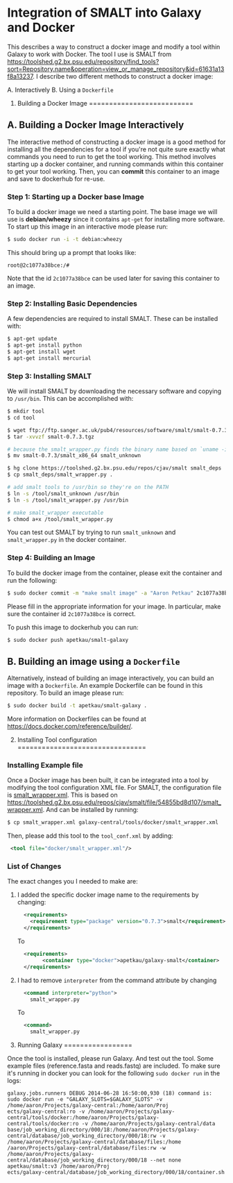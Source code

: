 Integration of SMALT into Galaxy and Docker
===========================================

This describes a way to construct a docker image and modify a tool within Galaxy to work with Docker.  The tool I use is SMALT from https://toolshed.g2.bx.psu.edu/repository/find_tools?sort=Repository.name&operation=view_or_manage_repository&id=61631a13f8a13237.  I describe two different methods to construct a docker image:

A. Interactively
B. Using a `Dockerfile`

1. Building a Docker Image
==========================

A. Building a Docker Image Interactively
----------------------------------------

The interactive method of constructing a docker image is a good method for installing all the dependencies for a tool if you're not quite sure exactly what commands you need to run to get the tool working.  This method involves starting up a docker container, and running commands within this container to get your tool working.  Then, you can **commit** this container to an image and save to dockerhub for re-use.

### Step 1: Starting up a Docker base Image

To build a docker image we need a starting point.  The base image we will use is **debian/wheezy** since it contains `apt-get` for installing more software.  To start up this image in an interactive mode please run:

```bash
$ sudo docker run -i -t debian:wheezy
```

This should bring up a prompt that looks like:

```
root@2c1077a38bce:/#
```

Note that the id `2c1077a38bce` can be used later for saving this container to an image.

### Step 2: Installing Basic Dependencies

A few dependencies are required to install SMALT.  These can be installed with:

```bash
$ apt-get update
$ apt-get install python
$ apt-get install wget
$ apt-get install mercurial
```

### Step 3: Installing SMALT

We will install SMALT by downloading the necessary software and copying to `/usr/bin`.  This can be accomplished with:

```bash
$ mkdir tool
$ cd tool

$ wget ftp://ftp.sanger.ac.uk/pub4/resources/software/smalt/smalt-0.7.3.tgz
$ tar -xvvzf smalt-0.7.3.tgz

# because the smalt_wrapper.py finds the binary name based on `uname -i` which is unknown in docker
$ mv smalt-0.7.3/smalt_x86_64 smalt_unknown

$ hg clone https://toolshed.g2.bx.psu.edu/repos/cjav/smalt smalt_deps
$ cp smalt_deps/smalt_wrapper.py .

# add smalt tools to /usr/bin so they're on the PATH
$ ln -s /tool/smalt_unknown /usr/bin
$ ln -s /tool/smalt_wrapper.py /usr/bin

# make smalt_wrapper executable
$ chmod a+x /tool/smalt_wrapper.py
```

You can test out SMALT by trying to run `smalt_unknown` and `smalt_wrapper.py` in the docker container.

### Step 4: Building an Image

To build the docker image from the container, please exit the container and run the following:

```bash
$ sudo docker commit -m "make smalt image" -a "Aaron Petkau" 2c1077a38bce apetkau/smalt-galaxy
```

Please fill in the appropriate information for your image.  In particular, make sure the container id `2c1077a38bce` is correct.

To push this image to dockerhub you can run:

```bash
$ sudo docker push apetkau/smalt-galaxy
```

B. Building an image using a `Dockerfile`
-----------------------------------------

Alternatively, instead of building an image interactively, you can build an image with a `Dockerfile`.  An example Dockerfile can be found in this repository.  To build an image please run:

```bash
$ sudo docker build -t apetkau/smalt-galaxy .
```

More information on Dockerfiles can be found at https://docs.docker.com/reference/builder/.

2. Installing Tool configuration
================================

### Installing Example file

Once a Docker image has been built, it can be integrated into a tool by modifying the tool configuration XML file.  For SMALT, the configuration file is [smalt_wrapper.xml](smalt_wrapper.xml).  This is based on https://toolshed.g2.bx.psu.edu/repos/cjav/smalt/file/54855bd8d107/smalt_wrapper.xml.  And can be installed by running:

```bash
$ cp smalt_wrapper.xml galaxy-central/tools/docker/smalt_wrapper.xml
```

Then, please add this tool to the `tool_conf.xml` by adding:

```xml
 <tool file="docker/smalt_wrapper.xml"/>
```

### List of Changes

The exact changes you I needed to make are:

1. I added the specific docker image name to the requirements by changing:

   ```xml
     <requirements>
       <requirement type="package" version="0.7.3">smalt</requirement>
     </requirements>
   ```
   
   To
   
   ```xml
     <requirements>
           <container type="docker">apetkau/galaxy-smalt</container>
     </requirements>
   ```

2. I had to remove `interpreter` from the command attribute by changing

   ```xml
     <command interpreter="python">
       smalt_wrapper.py
   ```
   
   To
   
   ```xml
     <command>
       smalt_wrapper.py
   ```

3. Running Galaxy
=================

Once the tool is installed, please run Galaxy.  And test out the tool.  Some example files (reference.fasta and reads.fastq) are included.  To make sure it's running in docker you can look for the following `sudo docker run` in the logs:

```
galaxy.jobs.runners DEBUG 2014-06-28 16:50:00,930 (18) command is: sudo docker run -e "GALAXY_SLOTS=$GALAXY_SLOTS" -v /home/aaron/Projects/galaxy-central:/home/aaron/Proj
ects/galaxy-central:ro -v /home/aaron/Projects/galaxy-central/tools/docker:/home/aaron/Projects/galaxy-central/tools/docker:ro -v /home/aaron/Projects/galaxy-central/data
base/job_working_directory/000/18:/home/aaron/Projects/galaxy-central/database/job_working_directory/000/18:rw -v /home/aaron/Projects/galaxy-central/database/files:/home
/aaron/Projects/galaxy-central/database/files:rw -w /home/aaron/Projects/galaxy-central/database/job_working_directory/000/18 --net none apetkau/smalt:v3 /home/aaron/Proj
ects/galaxy-central/database/job_working_directory/000/18/container.sh
```
